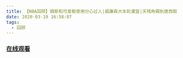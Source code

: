 ```yaml
---
title: 【NBA回顾】姆斯和可爱都使用分心过人|威廉森大车轮灌篮|天残角踢到唐西取
date: 2020-03-10 16:58:07
tags:
  - 回顾
---
```


### <a href="https://www.weibo.com/tv/v/IxYsj0Fss?fid=1034:4480967931527178" target="_blank">在线观看</a>

